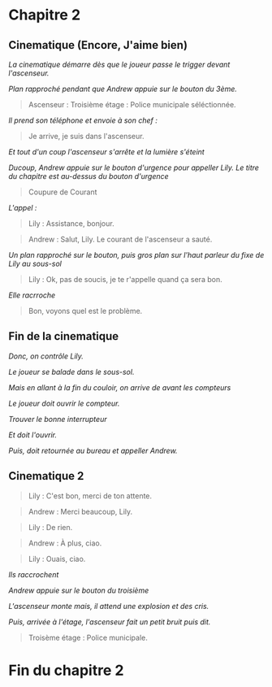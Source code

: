 # Chapitre 2
## Cinematique (Encore, J'aime bien)
*La cinematique démarre dès que le joueur passe le trigger devant l'ascenseur.*

*Plan rapproché pendant que Andrew appuie sur le bouton du 3ème.*

> Ascenseur : Troisième étage : Police municipale séléctionnée.

*Il prend son téléphone et envoie à son chef :*

> Je arrive, je suis dans l'ascenseur.

*Et tout d'un coup l'ascenseur s'arrête et la lumière s'éteint*

*Ducoup, Andrew appuie sur le bouton d'urgence pour appeller Lily.*
*Le titre du chapitre est au-dessus du bouton d'urgence*

> Coupure de Courant

*L'appel :*

> Lily : Assistance, bonjour.

> Andrew : Salut, Lily. Le courant de l'ascenseur a sauté.

*Un plan rapproché sur le bouton, puis gros plan sur l'haut parleur du fixe de Lily au sous-sol*

> Lily : Ok, pas de soucis, je te r'appelle quand ça sera bon.

*Elle racrroche*

> Bon, voyons quel est le problème.

## Fin de la cinematique
*Donc, on contrôle Lily.*

*Le joueur se balade dans le sous-sol.*

*Mais en allant à la fin du couloir, on arrive de avant les compteurs*

*Le joueur doit ouvrir le compteur.*

*Trouver le bonne interrupteur*

*Et doit l'ouvrir.*

*Puis, doit retournée au bureau et appeller Andrew.*
## Cinematique 2
> Lily : C'est bon, merci de ton attente.

> Andrew : Merci beaucoup, Lily.

> Lily : De rien.

> Andrew : À plus, ciao.

> Lily : Ouais, ciao.

*Ils raccrochent*

*Andrew appuie sur le bouton du troisième*

*L'ascenseur monte mais, il attend une explosion et des cris.*

*Puis, arrivée à l'étage, l'ascenseur fait un petit bruit puis dit.*

> Troisème étage : Police municipale.

# Fin du chapitre 2
